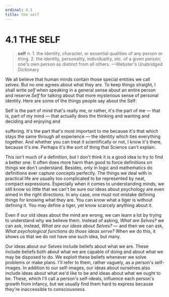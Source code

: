 ```yaml
---
ordinal: 4.1
title: the self
---
```


# 4.1 THE SELF 

<blockquote> <b>self</b> <i>n.</i> 1. the identity, character, or essential qualities of any person or thing. 2. the identity, personality, individuality, etc. of a given person; one's own person as distinct from all others. &mdash;Webster's Unabridged Dictionary </blockquote>
<p>We all believe that human minds contain those special entities we call selves. But no one agrees about what they are. To keep things straight, I shall write <em>self</em> when speaking in a general sense about an entire person and reserve <em>Self</em> for talking about that more mysterious sense of personal identity. Here are some of the things people say about the Self:</p>
<p>Self is the part of mind that's really me, or rather, it's the part of me &mdash; that is, part of my mind &mdash; that actually does the thinking and wanting and deciding and enjoying and</p>
<p>suffering. It's the part that's most important to me because it's that which stays the same through all experience &mdash; the identity which ties everything together. And whether you can treat it scientifically or not, I know it's there, because it's me. Perhaps it's the sort of thing that Science can't explain.</p>
<p>This isn't much of a definition, but I don't think it is a good idea to try to find a better one. It often does more harm than good to force definitions on things we don't understand. Besides, only in logic and mathematics do definitions ever capture concepts perfectly. The things we deal with in practical life are usually too complicated to be represented by neat, compact expressions. Especially when it comes to understanding minds, we still know so little that we can't be sure our ideas about psychology are even aimed in the right directions. In any case, one must not mistake defining things for knowing what they are. You can know what a tiger is without defining it. You may define a tiger, yet know scarcely anything about it.</p>
<p>Even if our old ideas about the mind are wrong, we can learn a lot by trying to understand why we believe them. Instead of asking, <em>What are Selves?</em> we can ask, instead, <em>What are our ideas about Selves?</em> &mdash; and then we can ask, <em>What psychological functions do those ideas serve?</em> When we do this, it shows us that we do not have one such idea, but many.</p>
<p>Our ideas about our Selves include beliefs about what we are. These include beliefs both about what we are capable of doing and about what we may be disposed to do. We exploit these beliefs whenever we solve problems or make plans. I'll refer to them, rather vaguely, as a person's self-images. In addition to our self-images, our ideas about ourselves also include ideas about what we'd like to be and ideas about what we ought to be. These, which I'll call a person's self-ideals, influence each person's growth from infancy, but we usually find them hard to express because they're inaccessible to consciousness.</p>